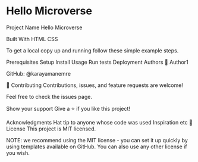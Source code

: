 # Hello Microverse
 
Project Name
Hello Microverse

Built With
HTML
CSS


To get a local copy up and running follow these simple example steps.

Prerequisites
Setup
Install
Usage
Run tests
Deployment
Authors
👤 Author1

GitHub: @karayamanemre

🤝 Contributing
Contributions, issues, and feature requests are welcome!

Feel free to check the issues page.

Show your support
Give a ⭐️ if you like this project!

Acknowledgments
Hat tip to anyone whose code was used
Inspiration
etc
📝 License
This project is MIT licensed.

NOTE: we recommend using the MIT license - you can set it up quickly by using templates available on GitHub. You can also use any other license if you wish.